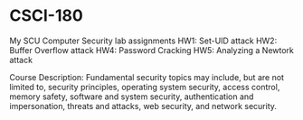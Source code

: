 # CSCI-180
My SCU Computer Security lab assignments
HW1: Set-UID attack
HW2: Buffer Overflow attack
HW4: Password Cracking
HW5: Analyzing a Newtork attack

Course Description: Fundamental security topics may include, but are not limited to, security principles, operating system security, access control, memory safety, software and system security, authentication and impersonation, threats and attacks, web security, and network security.
